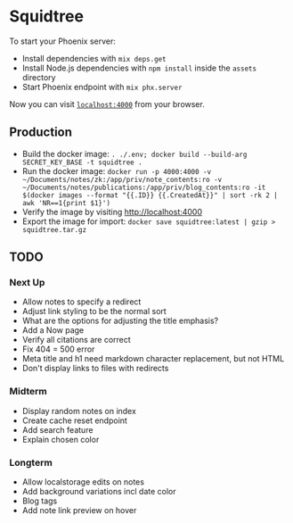 # Squidtree

To start your Phoenix server:

  * Install dependencies with `mix deps.get`
  * Install Node.js dependencies with `npm install` inside the `assets` directory
  * Start Phoenix endpoint with `mix phx.server`

Now you can visit [`localhost:4000`](http://localhost:4000) from your browser.

## Production

- Build the docker image: `. ./.env; docker build --build-arg SECRET_KEY_BASE -t squidtree .`
- Run the docker image: `docker run -p 4000:4000 -v ~/Documents/notes/zk:/app/priv/note_contents:ro -v ~/Documents/notes/publications:/app/priv/blog_contents:ro -it $(docker images --format "{{.ID}} {{.CreatedAt}}" | sort -rk 2 | awk 'NR==1{print $1}')`
- Verify the image by visiting <http://localhost:4000>
- Export the image for import: `docker save squidtree:latest | gzip > squidtree.tar.gz`

## TODO

### Next Up

- Allow notes to specify a redirect
- Adjust link styling to be the normal sort
- What are the options for adjusting the title emphasis?
- Add a Now page
- Verify all citations are correct
- Fix 404 = 500 error
- Meta title and h1 need markdown character replacement, but not HTML
- Don't display links to files with redirects

### Midterm

- Display random notes on index
- Create cache reset endpoint
- Add search feature
- Explain chosen color

### Longterm

- Allow localstorage edits on notes
- Add background variations incl date color
- Blog tags
- Add note link preview on hover
